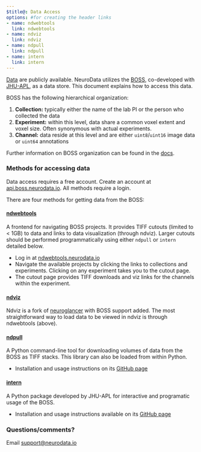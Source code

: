```yaml
---
$title@: Data Access
options: #for creating the header links
- name: ndwebtools
  link: ndwebtools
- name: ndviz
  link: ndviz
- name: ndpull
  link: ndpull
- name: intern
  link: intern
---
```


[Data](https://neurodata.io/data) are publicly available. NeuroData utilizes the [BOSS](https://api.boss.neurodata.io), co-developed with [JHU-APL](https://github.com/jhuapl-boss/), as a data store.  This document explains how to access this data.

BOSS has the following hierarchical organization:

1. **Collection:** typically either the name of the lab PI or the person who collected the data
2. **Experiment:** within this level, data share a common voxel extent and voxel size.  Often synonymous with actual experiments.
3. **Channel:** data reside at this level and are either `uint8`/`uint16` image data or `uint64` annotations

Further information on BOSS organization can be found in the [docs](https://docs.theboss.io/v1/docs).

### Methods for accessing data

Data access requires a free account. Create an account at [api.boss.neurodata.io](https://api.boss.neurodata.io).  All methods require a login.

There are four methods for getting data from the BOSS:

#### [ndwebtools](https://ndwebtools.neurodata.io)

A frontend for navigating BOSS projects. It provides TIFF cutouts (limited to < 1GB) to data and links to data visualization (through ndviz).  Larger cutouts should be performed programmatically using either `ndpull` or `intern` detailed below.

- Log in at [ndwebtools.neurodata.io](https://ndwebtools.neurodata.io)
- Navigate the available projects by clicking the links to collections and experiments.  Clicking on any experiment takes you to the cutout page.
- The cutout page provides TIFF downloads and viz links for the channels within the experiment.

#### [ndviz](https://viz.boss.neurodata.io)

Ndviz is a fork of [neuroglancer](https://github.com/google/neuroglancer) with BOSS support added.  The most straightforward way to load data to be viewed in ndviz is through ndwebtools (above).

#### [ndpull](https://github.com/neurodata/ndpull)

A Python command-line tool for downloading volumes of data from the BOSS as TIFF stacks.  This library can also be loaded from within Python.

- Installation and usage instructions on its [GitHub page](https://github.com/neurodata/ndpull/)

#### [intern](https://github.com/jhuapl-boss/intern)

A Python package developed by JHU-APL for interactive and programatic usage of the BOSS.

- Installation and usage instructions available on its [GitHub page](https://github.com/jhuapl-boss/intern)

### Questions/comments?  

Email [support@neurodata.io](mailto:support@neurodata.io)